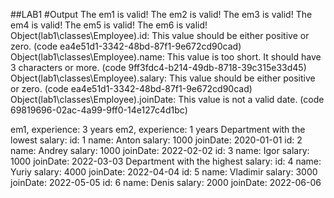 ##LAB1
#Output
The em1 is valid!
The em2 is valid!
The em3 is valid!
The em4 is valid!
The em5 is valid!
The em6 is valid!
Object(lab1\classes\Employee).id:
    This value should be either positive or zero. (code ea4e51d1-3342-48bd-87f1-9e672cd90cad)
Object(lab1\classes\Employee).name:
    This value is too short. It should have 3 characters or more. (code 9ff3fdc4-b214-49db-8718-39c315e33d45)
Object(lab1\classes\Employee).salary:
    This value should be either positive or zero. (code ea4e51d1-3342-48bd-87f1-9e672cd90cad)
Object(lab1\classes\Employee).joinDate:
    This value is not a valid date. (code 69819696-02ac-4a99-9ff0-14e127c4d1bc)

em1, experience: 3 years
em2, experience: 1 years
Department with the lowest salary:
id: 1 name: Anton salary: 1000 joinDate: 2020-01-01
id: 2 name: Andrey salary: 1000 joinDate: 2022-02-02
id: 3 name: Igor salary: 1000 joinDate: 2022-03-03
Department with the highest salary:
id: 4 name: Yuriy salary: 4000 joinDate: 2022-04-04
id: 5 name: Vladimir salary: 3000 joinDate: 2022-05-05
id: 6 name: Denis salary: 2000 joinDate: 2022-06-06